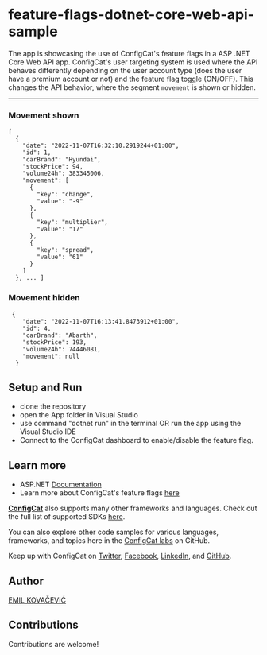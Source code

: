 # feature-flags-dotnet-core-web-api-sample

The app is showcasing the use of ConfigCat's feature flags in a ASP .NET Core Web API app.
ConfigCat's user targeting system is used where the API behaves differently depending on the user account type (does the user have a premium account or not) and the feature flag toggle (ON/OFF).
This changes the API behavior, where the segment `movement` is shown or hidden.

------------------------------------------------------------

### Movement shown

```
[
  {
    "date": "2022-11-07T16:32:10.2919244+01:00",
    "id": 1,
    "carBrand": "Hyundai",
    "stockPrice": 94,
    "volume24h": 383345006,
    "movement": [
      {
        "key": "change",
        "value": "-9"
      },
      {
        "key": "multiplier",
        "value": "17"
      },
      {
        "key": "spread",
        "value": "61"
      }
    ]
  }, ... ]
```

### Movement hidden

```
 {
    "date": "2022-11-07T16:13:41.8473912+01:00",
    "id": 4,
    "carBrand": "Abarth",
    "stockPrice": 193,
    "volume24h": 74446081,
    "movement": null
  }
```

## Setup and Run

- clone the repository
- open the App folder in Visual Studio
- use command "dotnet run" in the terminal OR run the app using the Visual Studio IDE
- Connect to the ConfigCat dashboard to enable/disable the feature flag.

## Learn more

- ASP.NET [Documentation](https://learn.microsoft.com/en-us/aspnet/core/?view=aspnetcore-7.0) 
- Learn more about ConfigCat's feature flags [here](https://configcat.com/featureflags/)

[**ConfigCat**](https://configcat.com) also supports many other frameworks and languages. Check out the full list of supported SDKs [here](https://configcat.com/docs/sdk-reference/overview/).

You can also explore other code samples for various languages, frameworks, and topics here in the [ConfigCat labs](https://github.com/configcat-labs) on GitHub.

Keep up with ConfigCat on [Twitter](https://twitter.com/configcat), [Facebook](https://www.facebook.com/configcat), [LinkedIn](https://www.linkedin.com/company/configcat/), and [GitHub](https://github.com/configcat).

## Author
[EMIL KOVAČEVIĆ](https://github.com/emilkovacevic)

## Contributions
Contributions are welcome!
